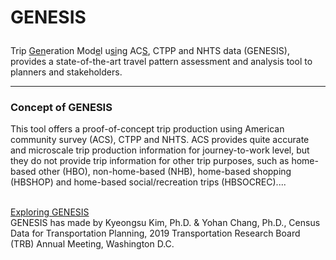 
<div class="container-fluid text-center">    
    <div class="col-sm-max text-left"> 
      <h1><p  class="sansserif">GENESIS</p></h1>
      <p class="sansserif">Trip <u>Gen</u>eration Mod<u>e</u>l u<u>si</u>ng AC<u>S</u>, CTPP and NHTS data (GENESIS), provides a state-of-the-art travel pattern assessment and analysis tool to planners and stakeholders.</p>
      <hr>
      <h3><p  class="sansserif">Concept of GENESIS</p></h3>
      <p class="sansserif">This tool offers a proof-of-concept trip production using American community survey (ACS), CTPP and NHTS. ACS provides quite accurate and microscale trip production information for journey-to-work level, but they do not provide trip information for other trip purposes, such as home-based other (HBO), non-home-based (NHB), home-based shopping (HBSHOP) and home-based social/recreation trips (HBSOCREC)....</p> <br>
        <a href="https://ycanns.github.io/GENESIS/index.html">Exploring GENESIS</a><br>
      GENESIS has made by Kyeongsu Kim, Ph.D. & Yohan Chang, Ph.D., Census Data for Transportation Planning, 2019 Transportation Research Board (TRB) Annual Meeting, Washington D.C.<br>
  </div>
</div>
